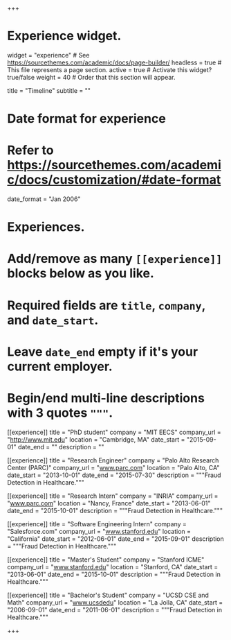 +++
# Experience widget.
widget = "experience"  # See https://sourcethemes.com/academic/docs/page-builder/
headless = true  # This file represents a page section.
active = true  # Activate this widget? true/false
weight = 40  # Order that this section will appear.

title = "Timeline"
subtitle = ""

# Date format for experience
#   Refer to https://sourcethemes.com/academic/docs/customization/#date-format
date_format = "Jan 2006"

# Experiences.
#   Add/remove as many `[[experience]]` blocks below as you like.
#   Required fields are `title`, `company`, and `date_start`.
#   Leave `date_end` empty if it's your current employer.
#   Begin/end multi-line descriptions with 3 quotes `"""`.
[[experience]]
  title = "PhD student"
  company = "MIT EECS"
  company_url = "http://www.mit.edu"
  location = "Cambridge, MA"
  date_start = "2015-09-01"
  date_end = ""
  description = ""

[[experience]]
  title = "Research Engineer"
  company = "Palo Alto Research Center (PARC)"
  company_url = "www.parc.com"
  location = "Palo Alto, CA"
  date_start = "2013-10-01"
  date_end = "2015-07-30"
  description = """Fraud Detection in Healthcare."""

[[experience]]
  title = "Research Intern"
  company = "INRIA"
  company_url = "www.parc.com"
  location = "Nancy, France"
  date_start = "2013-06-01"
  date_end = "2015-10-01"
  description = """Fraud Detection in Healthcare."""

[[experience]]
  title = "Software Engineering Intern"
  company = "Salesforce.com"
  company_url = "www.stanford.edu"
  location = "California"
  date_start = "2012-06-01"
  date_end = "2015-09-01"
  description = """Fraud Detection in Healthcare."""

[[experience]]
  title = "Master's Student"
  company = "Stanford ICME"
  company_url = "www.stanford.edu"
  location = "Stanford, CA"
  date_start = "2013-06-01"
  date_end = "2015-10-01"
  description = """Fraud Detection in Healthcare."""

[[experience]]
  title = "Bachelor's Student"
  company = "UCSD CSE and Math"
  company_url = "www.ucsdedu"
  location = "La Jolla, CA"
  date_start = "2006-09-01"
  date_end = "2011-06-01"
  description = """Fraud Detection in Healthcare."""

+++
